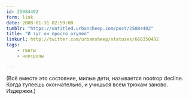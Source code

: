 ```yaml
---
id: 25084402
form: link
date: 2008-01-31 02:59:00
tumblr: "https://untitled.urbansheep.com/post/25084402"
title: "И тут он просто отупел"
linkurl: http://twitter.com/urbansheep/statuses/660350402
tags:
    - твиты
    - ноотропы

---
```

<p>(Всё вместе это состояние, милые дети, называется nootrop decline. Когда тупеешь окончательно, и учишься всем трюкам заново. Издержки.)</p>
